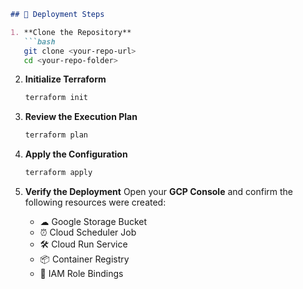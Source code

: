 ````md
## 🚀 Deployment Steps

1. **Clone the Repository**
   ```bash
   git clone <your-repo-url>
   cd <your-repo-folder>
````

2. **Initialize Terraform**

   ```bash
   terraform init
   ```

3. **Review the Execution Plan**

   ```bash
   terraform plan
   ```

4. **Apply the Configuration**

   ```bash
   terraform apply
   ```

5. **Verify the Deployment**
   Open your **GCP Console** and confirm the following resources were created:

   * ☁ Google Storage Bucket
   * ⏰ Cloud Scheduler Job
   * 🛠 Cloud Run Service
   * 📦 Container Registry
   * 🔑 IAM Role Bindings

```

```
